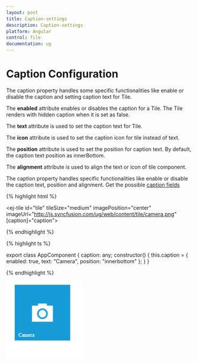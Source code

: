 ```yaml
---
layout: post
title: Caption-settings
description: Caption-settings
platform: Angular
control: Tile
documentation: ug
---
```


# Caption Configuration

The caption property handles some specific functionalities like enable or disable the caption and setting caption text for Tile.

The **enabled** attribute enables or disables the caption for a Tile. The Tile renders with hidden caption when it is set as false.

The **text** attribute is used to set the caption text for Tile.

The **icon** attribute is used to set the caption icon for tile instead of text. 

The **position** attribute is used to set the position for caption text. By default, the caption text position as innerBottom.

The **alignment** attribute is used to align the text or icon of tile component. 

The caption property handles specific functionalities like enable or disable the caption text, position and alignment. Get the possible [caption fields](https://help.syncfusion.com/api/js/ejtile#members:caption) 

{% highlight html %}

  <ej-tile id="tile" tileSize="medium" imagePosition="center" imageUrl="http://js.syncfusion.com/ug/web/content/tile/camera.png" [caption]="caption">
  </ej-tile> 

{% endhighlight %}

{% highlight ts %}

export class AppComponent {
    caption: any;
    constructor() {
        this.caption = { enabled: true, text: "Camera", position: "innerbottom" };
    }
}

{% endhighlight %}

![](Functionality_images/Text-Configuration_img1.png)
